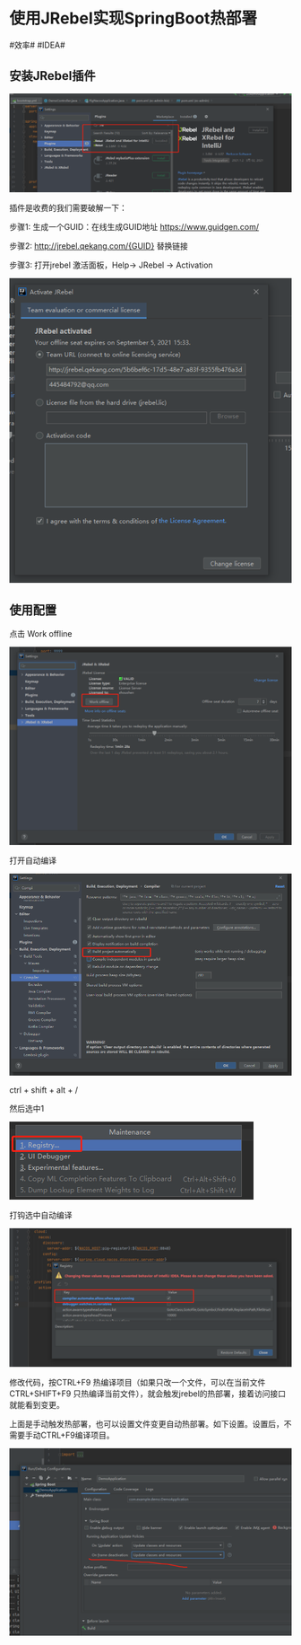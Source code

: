 # 使用JRebel实现SpringBoot热部署

#效率# #IDEA#



## 安装JRebel插件

![image-20210309171600363](jrebel_hot_deploy/image-20210309171600363.png)

插件是收费的我们需要破解一下：

步骤1: 生成一个GUID：在线生成GUID地址 https://www.guidgen.com/

步骤2: http://jrebel.qekang.com/{GUID} 替换链接

步骤3: 打开jrebel 激活面板，Help-> JRebel -> Activation

![img](jrebel_hot_deploy/clipboard-1615286685359.png)

## 使用配置

点击 Work offline

![image-20210309173027645](jrebel_hot_deploy/image-20210309173027645.png)

打开自动编译

![image-20210309173141018](jrebel_hot_deploy/image-20210309173141018.png)

ctrl + shift + alt + /

然后选中1

![image-20210309173222456](jrebel_hot_deploy/image-20210309173222456.png)

打钩选中自动编译

![image-20210309173245881](jrebel_hot_deploy/image-20210309173245881.png)

修改代码，按CTRL+F9 热编译项目（如果只改一个文件，可以在当前文件CTRL+SHIFT+F9 只热编译当前文件），就会触发jrebel的热部署，接着访问接口就能看到变更。

上面是手动触发热部署，也可以设置文件变更自动热部署。如下设置。设置后，不需要手动CTRL+F9编译项目。

![img](jrebel_hot_deploy/clipboard.png)







